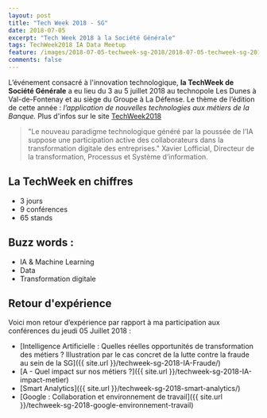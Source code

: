 ```yaml
---
layout: post
title: "Tech Week 2018 - SG"
date: 2018-07-05
excerpt: "Tech Week 2018 à la Société Générale"
tags: TechWeek2018 IA Data Meetup
feature: /images/2018-07-05-techweek-sg-2018/2018-07-05-techweek-sg-2018-affiche.jpg
comments: false
---
```



L’événement consacré à l'innovation technologique, **la TechWeek de Société Générale** a eu lieu du 3 au 5 juillet 2018 au technopole Les Dunes à Val-de-Fontenay et au siège du Groupe à La Défense. Le thème de l’édition de cette année : _l’application de nouvelles technologies aux métiers de la Banque._ Plus d'infos sur le site [TechWeek2018](https://www.societegenerale.com/fr/innovation-et-digital/nouvelles-technologies/techweek)

> "Le nouveau paradigme technologique généré par la poussée de l’IA suppose une participation active des collaborateurs dans la transformation digitale des entreprises."
Xavier Lofficial, Directeur de la transformation, Processus et Système d’information.


## La TechWeek en chiffres
* 3 jours
* 9 conférences
* 65 stands




## Buzz words :
* IA & Machine Learning
* Data
* Transformation digitale

## Retour d'expérience
Voici mon retour d’expérience par rapport à ma participation aux conférences du jeudi 05 Juillet 2018 :
* [Intelligence Artificielle : Quelles réelles opportunités de transformation des métiers ? Illustration par le cas concret de la lutte contre la fraude au sein de la SG]({{ site.url }}/techweek-sg-2018-IA-Fraude/)
* [A - Quel impact sur nos métiers ?]({{ site.url }}/techweek-sg-2018-IA-impact-metier)
* [Smart Analytics]({{ site.url }}/techweek-sg-2018-smart-analytics/)
* [Google : Collaboration et environnement de travail]({{ site.url }}/techweek-sg-2018-google-environnement-travail)
